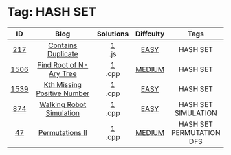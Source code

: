 
# Tag: HASH SET
| ID | Blog | Solutions | Diffculty | Tags |
|:----:|:----:|:-------:|:----:|:----:|
| [217]() | [Contains Duplicate](https://helloacm.com/algorithms-to-check-if-array-contains-duplicate-elements/) | [1](https://github.com/DoctorLai/ACM/tree/master/leetcode/217.%20Contains%20Duplicate)<br/>.js | [EASY](https://github.com/DoctorLai/ACM/blob/master/leetcode/EASY.md) | HASH SET |
| [1506](https://leetcode.com/problems/find-root-of-n-ary-tree/) | [Find Root of N-Ary Tree](https://helloacm.com/how-to-find-root-of-n-ary-tree-using-the-hash-set/) | [1](https://github.com/DoctorLai/ACM/tree/master/leetcode/1506.%20Find%20Root%20of%20N-Ary%20Tree)<br/>.cpp | [MEDIUM](https://github.com/DoctorLai/ACM/blob/master/leetcode/MEDIUM.md) | HASH SET |
| [1539](https://leetcode.com/problems/kth-missing-positive-number/) | [Kth Missing Positive Number](https://helloacm.com/algorithm-to-find-the-kth-missing-positive-number-in-array/) | [1](https://github.com/DoctorLai/ACM/tree/master/leetcode/1539.%20Kth%20Missing%20Positive%20Number)<br/>.cpp | [EASY](https://github.com/DoctorLai/ACM/blob/master/leetcode/EASY.md) | HASH SET |
| [874](https://leetcode.com/problems/walking-robot-simulation/) | [Walking Robot Simulation](https://helloacm.com/walking-robot-simulation-algorithm-with-obstacles-detection/) | [1](https://github.com/DoctorLai/ACM/tree/master/leetcode/874.%20Walking%20Robot%20Simulation)<br/>.cpp | [EASY](https://github.com/DoctorLai/ACM/blob/master/leetcode/EASY.md) | HASH SET <BR/> SIMULATION |
| [47](https://leetcode.com/problems/permutations-ii/) | [Permutations II](https://helloacm.com/the-unique-permutations-algorithm-with-duplicate-elements/) | [1](https://github.com/DoctorLai/ACM/tree/master/leetcode/47.%20Permutations%20II)<br/>.cpp | [MEDIUM](https://github.com/DoctorLai/ACM/blob/master/leetcode/MEDIUM.md) | HASH SET <BR/> PERMUTATION <BR/> DFS |
